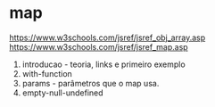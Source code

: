 # map

https://www.w3schools.com/jsref/jsref_obj_array.asp
https://www.w3schools.com/jsref/jsref_map.asp

1. introducao - teoria, links e primeiro exemplo
1. with-function
1. params - parâmetros que o map usa.
1. empty-null-undefined